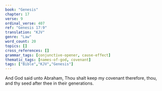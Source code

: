 ```yaml
---
book: "Genesis"
chapter: 17
verse: 9
ordinal_verse: 407
ref: "Genesis 17:9"
translation: "KJV"
genre: "Law"
word_count: 20
topics: []
cross_references: []
grammar_tags: [conjunctive-opener, cause-effect]
thematic_tags: [names-of-god, covenant]
tags: ["Bible","KJV","Genesis"]
---
```

And God said unto Abraham, Thou shalt keep my covenant therefore, thou, and thy seed after thee in their generations.
